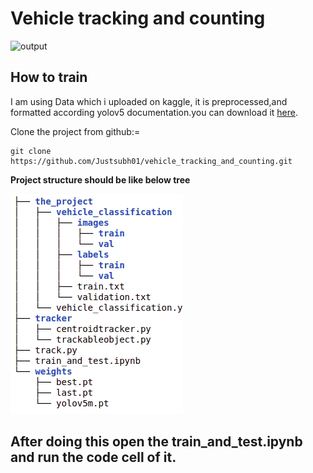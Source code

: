 # Vehicle tracking and counting

![output](./assets/output.gif)

## How to train

I am using Data which i uploaded on kaggle, it is preprocessed,and formatted according yolov5 documentation.you can download it [here](https://www.kaggle.com/billiemage/vehicle-detection).

Clone the project from github:=

    git clone https://github.com/Justsubh01/vehicle_tracking_and_counting.git

**Project structure should be like below tree**

![tree](assets/tree.jpg)


## After doing this open the **train_and_test.ipynb** and run the code cell of it.
